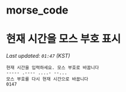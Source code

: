 # morse_code
# 현재 시간을 모스 부호 표시
<!-- MORSE_TIME_START -->
_Last updated: `01:47` (KST)_

```
현재 시간을 입력하세요. 모스 부호로 바꿉니다
----- .---- ....- --...
모스 부호를 다시 현재 시간으로 바꿉니다
0147
```
<!-- MORSE_TIME_END -->
